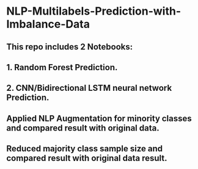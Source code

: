 # NLP-Multilabels-Prediction-with-Imbalance-Data
## This repo includes 2 Notebooks:
## 1. Random Forest Prediction.
## 2. CNN/Bidirectional LSTM neural network Prediction.
## Applied NLP Augmentation for minority classes and compared result with original data.
## Reduced majority class sample size and compared result with original data result.
